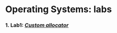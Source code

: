 # Operating Systems: labs


### 1. Lab1: [*Custom allocator*](https://github.com/DzividzinskaM/OS-Labs/tree/master/Lab1)
